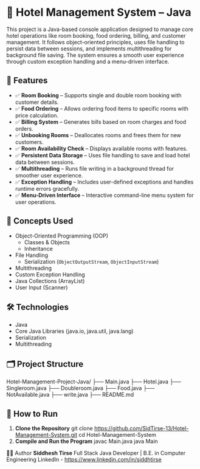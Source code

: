 # 🏨 Hotel Management System – Java

This project is a Java-based console application designed to manage core hotel operations like room booking, food ordering, billing, and customer management. It follows object-oriented principles, uses file handling to persist data between sessions, and implements multithreading for background file saving. The system ensures a smooth user experience through custom exception handling and a menu-driven interface.


## 📌 Features

- ✅ **Room Booking** – Supports single and double room booking with customer details.
- ✅ **Food Ordering** – Allows ordering food items to specific rooms with price calculation.
- ✅ **Billing System** – Generates bills based on room charges and food orders.
- ✅ **Unbooking Rooms** – Deallocates rooms and frees them for new customers.
- ✅ **Room Availability Check** – Displays available rooms with features.
- ✅ **Persistent Data Storage** – Uses file handling to save and load hotel data between sessions.
- ✅ **Multithreading** – Runs file writing in a background thread for smoother user experience.
- ✅ **Exception Handling** – Includes user-defined exceptions and handles runtime errors gracefully.
- ✅ **Menu-Driven Interface** – Interactive command-line menu system for user operations.


## 🧠 Concepts Used

- Object-Oriented Programming (OOP)
  - Classes & Objects
  - Inheritance
- File Handling
  - Serialization (`ObjectOutputStream`, `ObjectInputStream`)
- Multithreading
- Custom Exception Handling
- Java Collections (ArrayList)
- User Input (Scanner)


## 🛠️ Technologies

- Java
- Core Java Libraries (java.io, java.util, java.lang)
- Serialization
- Multithreading


## 🗂️ Project Structure

Hotel-Management-Project-Java/
├── Main.java
├── Hotel.java
├── Singleroom.java
├── Doubleroom.java
├── Food.java
├── NotAvailable.java
├── write.java
├── README.md



## 🚀 How to Run

1. **Clone the Repository**
   git clone https://github.com/SidTirse-13/Hotel-Management-System.git
   cd Hotel-Management-System
2. **Compile and Run the Program**
   javac Main.java
   java Main

🙋‍♂️ Author
**Siddhesh Tirse**
Full Stack Java Developer | B.E. in Computer Engineering
LinkedIn - https://www.linkedin.com/in/siddhtirse
